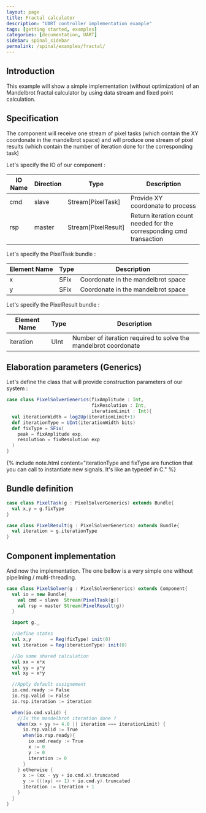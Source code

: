 ```yaml
---
layout: page
title: Fractal calculator
description: "UART controller implementation example"
tags: [getting started, examples]
categories: [documentation, UART]
sidebar: spinal_sidebar
permalink: /spinal/examples/fractal/
---
```


## Introduction
This example will show a simple implementation (without optimization)  of an Mandelbrot fractal calculator by using data stream and fixed point calculation.

## Specification
The component will receive one stream of pixel tasks (which contain the XY coordonate in the mandelbrot space) and will produce one stream of pixel results (which contain the number of iteration done for the corresponding task)

Let's specify the IO of our component :

| IO Name | Direction | Type | Description |
| ------- | ---- |  --- | --- |
| cmd | slave | Stream[PixelTask]  | Provide XY coordonate to process |
| rsp | master | Stream[PixelResult]  | Return iteration count needed for the corresponding cmd transaction |

Let's specify the PixelTask bundle :

| Element Name | Type | Description |
| ------- | ---- |  --- |
| x | SFix | Coordonate in the mandelbrot space |
| y | SFix | Coordonate in the mandelbrot space |


Let's specify the PixelResult bundle :

| Element Name | Type | Description |
| ------- | ---- |  --- |
| iteration | UInt | Number of iteration required to solve the mandelbrot coordonate |

## Elaboration parameters (Generics)
Let's define the class that will provide construction parameters of our system :

```scala
case class PixelSolverGenerics(fixAmplitude : Int,
                               fixResolution : Int,
                               iterationLimit : Int){
  val iterationWidth = log2Up(iterationLimit+1)
  def iterationType = UInt(iterationWidth bits)
  def fixType = SFix(
    peak = fixAmplitude exp,
    resolution = fixResolution exp
  )
}
```

{% include note.html content="iterationType and fixType are function that you can call to instantiate new signals. It's like an typedef in C." %}

## Bundle definition

```scala
case class PixelTask(g : PixelSolverGenerics) extends Bundle{
  val x,y = g.fixType
}

case class PixelResult(g : PixelSolverGenerics) extends Bundle{
  val iteration = g.iterationType
}
```

## Component implementation
And now the implementation. The one bellow is a very simple one without pipelining / multi-threading.


```scala
case class PixelSolver(g : PixelSolverGenerics) extends Component{
  val io = new Bundle{
    val cmd = slave  Stream(PixelTask(g))
    val rsp = master Stream(PixelResult(g))
  }

  import g._

  //Define states
  val x,y       = Reg(fixType) init(0)
  val iteration = Reg(iterationType) init(0)

  //Do some shared calculation
  val xx = x*x
  val yy = y*y
  val xy = x*y

  //Apply default assignement
  io.cmd.ready := False
  io.rsp.valid := False
  io.rsp.iteration := iteration

  when(io.cmd.valid) {
    //Is the mandelbrot iteration done ?
    when(xx + yy >= 4.0 || iteration === iterationLimit) {
      io.rsp.valid := True
      when(io.rsp.ready){
        io.cmd.ready := True
        x := 0
        y := 0
        iteration := 0
      }
    } otherwise {
      x := (xx - yy + io.cmd.x).truncated
      y := (((xy) << 1) + io.cmd.y).truncated
      iteration := iteration + 1
    }
  }
}
```
